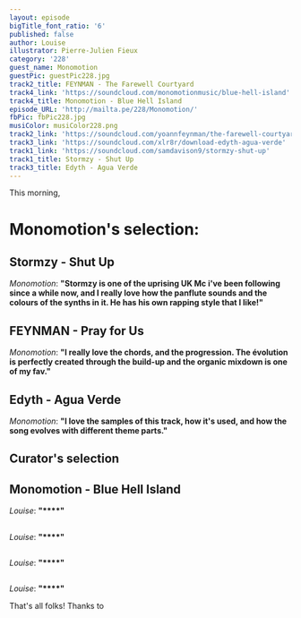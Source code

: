```yaml
---
layout: episode
bigTitle_font_ratio: '6'
published: false
author: Louise
illustrator: Pierre-Julien Fieux
category: '228'
guest_name: Monomotion
guestPic: guestPic228.jpg
track2_title: FEYNMAN - The Farewell Courtyard
track4_link: 'https://soundcloud.com/monomotionmusic/blue-hell-island'
track4_title: Monomotion - Blue Hell Island
episode_URL: 'http://mailta.pe/228/Monomotion/'
fbPic: fbPic228.jpg
musiColor: musiColor228.png
track2_link: 'https://soundcloud.com/yoannfeynman/the-farewell-courtyard'
track3_link: 'https://soundcloud.com/xlr8r/download-edyth-agua-verde'
track1_link: 'https://soundcloud.com/samdavison9/stormzy-shut-up'
track1_title: Stormzy - Shut Up
track3_title: Edyth - Agua Verde
---
```

<p id="introduction">This morning, </p>

# Monomotion's selection:

## Stormzy - Shut Up
_Monomotion_: **"**Stormzy is one of the uprising UK Mc i've been following since a while now, and I really love how the panflute sounds and the colours of the synths in it. He has his own rapping style that I like!**"**

## FEYNMAN - Pray for Us
_Monomotion_: **"**I really love the chords, and the progression. The évolution is perfectly created through the build-up and the organic mixdown is one of my fav.**"**

## Edyth - Agua Verde
_Monomotion_: **"**I love the samples of this track, how it's used, and how the song evolves with different theme parts.**"**

## Curator's selection

## Monomotion - Blue Hell Island
_Louise_: **"****"**

##
_Louise_: **"****"**

##
_Louise_: **"****"**

##
_Louise_: **"****"**

<p id="outroduction">That's all folks! Thanks to </p>
